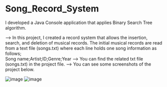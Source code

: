 # Song_Record_System
I developed a Java Console application that applies Binary Search Tree algorithm.

--> In this project, I created a record system that allows the insertion, search, and deletion of musical records. The initial musical records are read from a text file (songs.txt) where each line holds one song information as follows; <br /> 
Song name;Artist;ID;Genre;Year
--> You can find the related txt file (songs.txt) in the project file.
--> You can see some screenshots of the project below.

![image](https://github.com/user-attachments/assets/65213640-e852-4a4b-b7ee-0dcb53f12cf8)
![image](https://github.com/user-attachments/assets/ebbd6d80-b243-4672-bd07-67e231ee4e7f)


